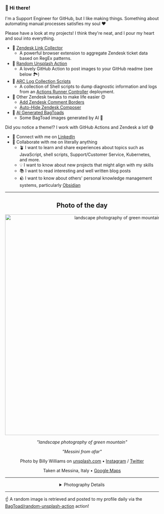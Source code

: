 ### 👋 Hi there!

I'm a Support Engineer for GitHub, but I like making things. Something about automating manual processes satisfies my soul ❤️

Please have a look at my projects! I think they're neat, and I pour my heart and soul into everything.

- 🔗 [Zendesk Link Collector](https://github.com/BagToad/Zendesk-Link-Collector) 
  - A powerful browser extension to aggregate Zendesk ticket data based on RegEx patterns.
- 🌊 [Random Unsplash Action](https://github.com/BagToad/random-unsplash-action)
  - A lovely GitHub Action to post images to your GitHub readme (see below 🏞️)
- 🏃 [ARC Log Collection Scripts](https://github.com/BagToad/arc-log-collection-scripts)
  - A collection of Shell scripts to dump diagnostic information and logs from an [Actions Runner Controller](https://github.com/actions/actions-runner-controller) deployment.
- 🧘 Other Zendesk tweaks to make life easier 😊
  - [Add Zendesk Comment Borders](https://github.com/BagToad/add-zendesk-comment-borders)
  - [Auto-Hide Zendesk Composer](https://github.com/BagToad/Auto-Hide-Zendesk-Composer)
- 🐸 [AI Generated BagToads](https://github.com/BagToad/bagtoads)
  - Some BagToad images generated by AI 🐸

Did you notice a theme!? I work with GitHub Actions and Zendesk a lot! 😅

- 🔗 Connect with me on [LinkedIn](https://www.linkedin.com/in/kynan-ware/)
- 🤝 Collaborate with me on literally anything
  - 🪴 I want to learn and share experiences about topics such as JavaScript, shell scripts, Support/Customer Service, Kubernetes, and more.
  - 💡 I want to know about new projects that might align with my skills
  - 📚 I want to read interesting and well written blog posts
  - 🪨 I want to know about others' personal knowledge management systems, particularly [Obsidian](https://obsidian.md/)

----
<div align="center">

## Photo of the day
  
  <a href="https://unsplash.com/photos/landscape-photography-of-green-mountain-8wz1Q4Q_XAg"><img width="720" src="https://images.unsplash.com/photo-1495312040802-a929cd14a6ab?crop=entropy&cs=tinysrgb&fit=max&fm=jpg&ixid=M3w1NTI0NDl8MHwxfHJhbmRvbXx8fHx8fHx8fDE3MTcwNDg4MjZ8&ixlib=rb-4.0.3&q=80&w=1080" alt="landscape photography of green mountain"></a>
  
  <em>"landscape photography of green mountain"</em>
  
  <em>"Messini from afar"</em>

  Photo by Billy Williams on [unsplash.com](https://unsplash.com/) • [Instagram](https://instagram.com/billyryanwill) / [Twitter](https://twitter.com/billyryanwill)
  
  Taken at Messina, Italy • [Google Maps](https://www.google.com/maps/search/?api=1&query=38.1938137,15.5540152)
  
  ---
  
<details>
<summary>Photography Details</summary>
  
| Parameter     | Value |
| ------------- | ----- |
| Camera Model  | X-Pro1 |
| Exposure Time | 1/2000 |
| Aperture      | 3.6 |
| Focal Length  | 34.3 |
| ISO           | 200 |
| Location      | Messina, Italy (Italy) |
| Coordinates   | Latitude 38.1938137, Longitude 15.5540152 |

### Map

```geojson
        {
            "type": "FeatureCollection",
            "features": [
                {
                    "type": "Feature",
                    "properties": {},
                    "geometry": {
                        "coordinates": [
                            15.5540152,
                            38.1938137
                        ],
                        "type": "Point"
                    },
                    "id": 1
                },
                {
                    "type": "Feature",
                    "properties": {},
                    "geometry": {
                        "coordinates": [
                            [
                                15.854015200000001,
                                38.4938137
                            ],
                            [
                                15.854015200000001,
                                37.8938137
                            ],
                            [
                                15.2540152,
                                37.8938137
                            ],
                            [
                                15.2540152,
                                38.4938137
                            ],
                            [
                                15.854015200000001,
                                38.4938137
                            ]
                        ],
                        "type": "LineString"
                    }
                }
            ]
        }
```

</details>

</div>

----

☝️ A random image is retrieved and posted to my profile daily via the [BagToad/random-unsplash-action](https://github.com/BagToad/random-unsplash-action) action!
